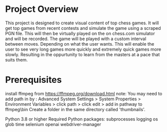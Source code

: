 # Project Overview
This project is designed to create visual content of top chess games. It will get top games from recent contests and simulate the game using a scraped PGN file. This will then be virtually played on the on chess.com simulator and will be recorded. The game will be played with a custom interval between moves. Depending on what the user wants. This will enable the user to see very long games more quickly and extremely quick games more slowly. Resulting in the oppurtunity to learn from the masters at a pace that suits them.


# Prerequisites
install ffmpeg from https://ffmpeg.org/download.html
note:
You may need to add path in by : Advanced System Settings > System Properties > Environment Variables > click path > click edit > add in pathway to ffmpeg\bin
Create a folder in the same directory called 'thumbnails'.

Python 3.8 or higher
Required Python packages:
subprocesses
logging
os
glob
time
selenium
openai
webdriver-manager